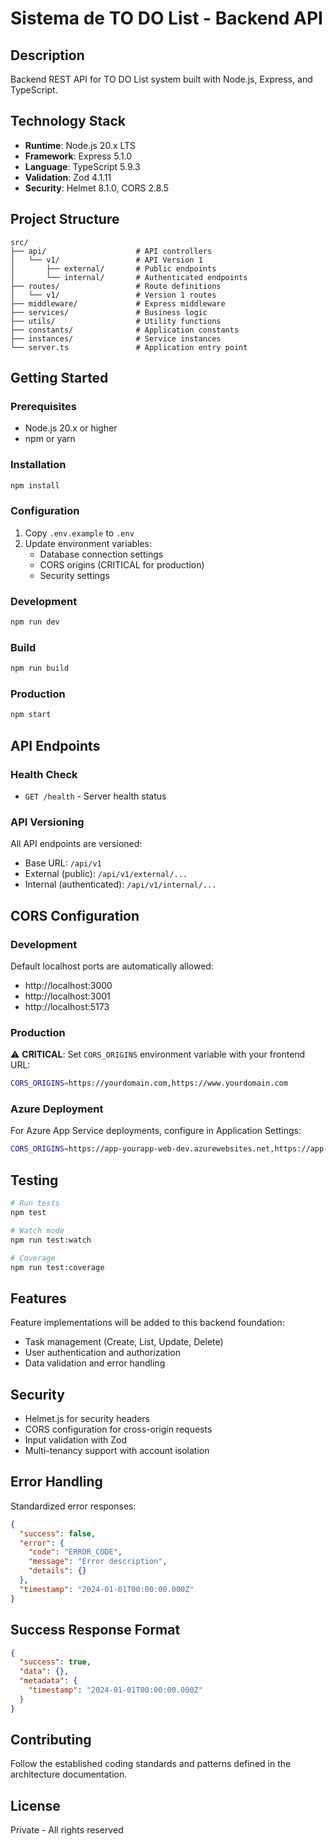 # Sistema de TO DO List - Backend API

## Description
Backend REST API for TO DO List system built with Node.js, Express, and TypeScript.

## Technology Stack
- **Runtime**: Node.js 20.x LTS
- **Framework**: Express 5.1.0
- **Language**: TypeScript 5.9.3
- **Validation**: Zod 4.1.11
- **Security**: Helmet 8.1.0, CORS 2.8.5

## Project Structure
```
src/
├── api/                    # API controllers
│   └── v1/                 # API Version 1
│       ├── external/       # Public endpoints
│       └── internal/       # Authenticated endpoints
├── routes/                 # Route definitions
│   └── v1/                 # Version 1 routes
├── middleware/             # Express middleware
├── services/               # Business logic
├── utils/                  # Utility functions
├── constants/              # Application constants
├── instances/              # Service instances
└── server.ts               # Application entry point
```

## Getting Started

### Prerequisites
- Node.js 20.x or higher
- npm or yarn

### Installation
```bash
npm install
```

### Configuration
1. Copy `.env.example` to `.env`
2. Update environment variables:
   - Database connection settings
   - CORS origins (CRITICAL for production)
   - Security settings

### Development
```bash
npm run dev
```

### Build
```bash
npm run build
```

### Production
```bash
npm start
```

## API Endpoints

### Health Check
- `GET /health` - Server health status

### API Versioning
All API endpoints are versioned:
- Base URL: `/api/v1`
- External (public): `/api/v1/external/...`
- Internal (authenticated): `/api/v1/internal/...`

## CORS Configuration

### Development
Default localhost ports are automatically allowed:
- http://localhost:3000
- http://localhost:3001
- http://localhost:5173

### Production
⚠️ **CRITICAL**: Set `CORS_ORIGINS` environment variable with your frontend URL:
```bash
CORS_ORIGINS=https://yourdomain.com,https://www.yourdomain.com
```

### Azure Deployment
For Azure App Service deployments, configure in Application Settings:
```bash
CORS_ORIGINS=https://app-yourapp-web-dev.azurewebsites.net,https://app-yourapp-web-prod.azurewebsites.net
```

## Testing
```bash
# Run tests
npm test

# Watch mode
npm run test:watch

# Coverage
npm run test:coverage
```

## Features
Feature implementations will be added to this backend foundation:
- Task management (Create, List, Update, Delete)
- User authentication and authorization
- Data validation and error handling

## Security
- Helmet.js for security headers
- CORS configuration for cross-origin requests
- Input validation with Zod
- Multi-tenancy support with account isolation

## Error Handling
Standardized error responses:
```json
{
  "success": false,
  "error": {
    "code": "ERROR_CODE",
    "message": "Error description",
    "details": {}
  },
  "timestamp": "2024-01-01T00:00:00.000Z"
}
```

## Success Response Format
```json
{
  "success": true,
  "data": {},
  "metadata": {
    "timestamp": "2024-01-01T00:00:00.000Z"
  }
}
```

## Contributing
Follow the established coding standards and patterns defined in the architecture documentation.

## License
Private - All rights reserved